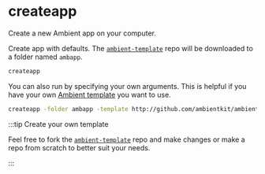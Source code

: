 # createapp

Create a new Ambient app on your computer.

Create app with defaults. The [`ambient-template`](https://github.com/ambientkit/ambient-template) repo will be downloaded to a folder named `ambapp`.

```bash
createapp
```

You can also run by specifying your own arguments. This is helpful if you have your own [Ambient template](/docs/template/app) you want to use.

```bash
createapp -folder ambapp -template http://github.com/ambientkit/ambient-template
```

:::tip Create your own template

Feel free to fork the [`ambient-template`](https://github.com/ambientkit/ambient-template) repo and make changes or make a repo from scratch to better suit your needs.

:::